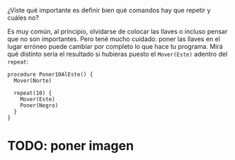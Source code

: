 ¿Viste qué importante es definir bien qué comandos hay que repetir y cuáles no?

Es muy común, al principio, olvidarse de colocar las llaves o incluso pensar que no son importantes. Pero tené mucho cuidado: poner las llaves en el lugar erróneo puede cambiar por completo lo que hace tu programa. Mirá qué distinto sería el resultado si hubieras puesto el `Mover(Este)` adentro del `repeat`:

```puppet
procedure Poner10AlEste() {
  Mover(Norte)

  repeat(10) {
    Mover(Este)
    Poner(Negro)
  }
}
```

# TODO: poner imagen